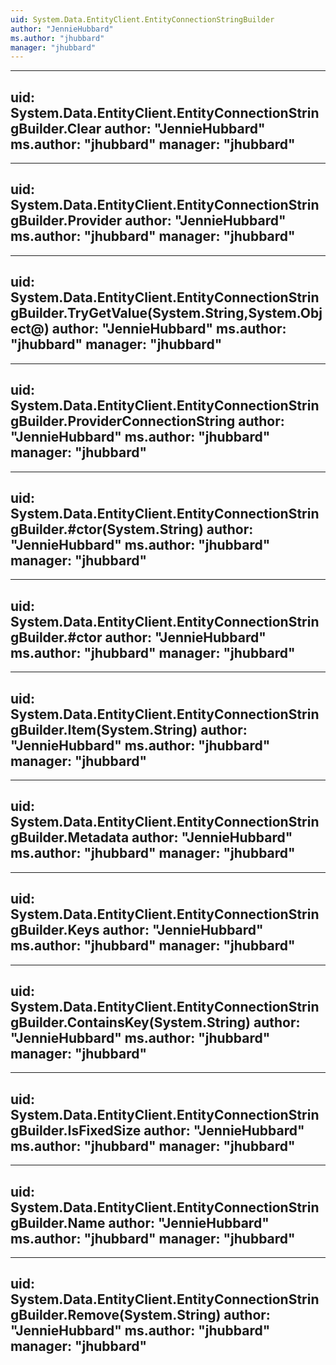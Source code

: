 ```yaml
---
uid: System.Data.EntityClient.EntityConnectionStringBuilder
author: "JennieHubbard"
ms.author: "jhubbard"
manager: "jhubbard"
---
```


---
uid: System.Data.EntityClient.EntityConnectionStringBuilder.Clear
author: "JennieHubbard"
ms.author: "jhubbard"
manager: "jhubbard"
---

---
uid: System.Data.EntityClient.EntityConnectionStringBuilder.Provider
author: "JennieHubbard"
ms.author: "jhubbard"
manager: "jhubbard"
---

---
uid: System.Data.EntityClient.EntityConnectionStringBuilder.TryGetValue(System.String,System.Object@)
author: "JennieHubbard"
ms.author: "jhubbard"
manager: "jhubbard"
---

---
uid: System.Data.EntityClient.EntityConnectionStringBuilder.ProviderConnectionString
author: "JennieHubbard"
ms.author: "jhubbard"
manager: "jhubbard"
---

---
uid: System.Data.EntityClient.EntityConnectionStringBuilder.#ctor(System.String)
author: "JennieHubbard"
ms.author: "jhubbard"
manager: "jhubbard"
---

---
uid: System.Data.EntityClient.EntityConnectionStringBuilder.#ctor
author: "JennieHubbard"
ms.author: "jhubbard"
manager: "jhubbard"
---

---
uid: System.Data.EntityClient.EntityConnectionStringBuilder.Item(System.String)
author: "JennieHubbard"
ms.author: "jhubbard"
manager: "jhubbard"
---

---
uid: System.Data.EntityClient.EntityConnectionStringBuilder.Metadata
author: "JennieHubbard"
ms.author: "jhubbard"
manager: "jhubbard"
---

---
uid: System.Data.EntityClient.EntityConnectionStringBuilder.Keys
author: "JennieHubbard"
ms.author: "jhubbard"
manager: "jhubbard"
---

---
uid: System.Data.EntityClient.EntityConnectionStringBuilder.ContainsKey(System.String)
author: "JennieHubbard"
ms.author: "jhubbard"
manager: "jhubbard"
---

---
uid: System.Data.EntityClient.EntityConnectionStringBuilder.IsFixedSize
author: "JennieHubbard"
ms.author: "jhubbard"
manager: "jhubbard"
---

---
uid: System.Data.EntityClient.EntityConnectionStringBuilder.Name
author: "JennieHubbard"
ms.author: "jhubbard"
manager: "jhubbard"
---

---
uid: System.Data.EntityClient.EntityConnectionStringBuilder.Remove(System.String)
author: "JennieHubbard"
ms.author: "jhubbard"
manager: "jhubbard"
---

